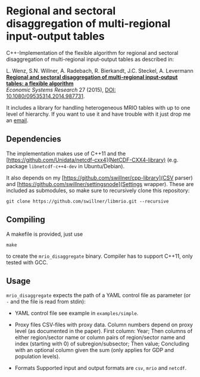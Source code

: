 # Regional and sectoral disaggregation of multi-regional input-output tables

C++-Implementation of the flexible algorithm for regional and sectoral disaggregation of multi-regional input-output tables as described in:

L. Wenz, S.N. Willner, A. Radebach, R. Bierkandt, J.C. Steckel, A. Levermann  
**[Regional and sectoral disaggregation of multi-regional input-output tables: a flexible algorithm](http://www.pik-potsdam.de/~anders/publications/wenz_willner15.pdf)**  
*Economic Systems Research* 27 (2015), [DOI: 10.1080/09535314.2014.987731](http://dx.doi.org/10.1080/09535314.2014.987731).

It includes a library for handling heterogeneous MRIO tables with up to one level of hierarchy. If you want to use it and have trouble with it just drop me an [email](mailto:sven.willner@pik-potsdam.de).

## Dependencies

The implementation makes use of C++11 and the [https://github.com/Unidata/netcdf-cxx4](NetCDF-CXX4-library) (e.g. package `libnetcdf-c++4-dev` in Ubuntu/Debian).

It also depends on my [https://github.com/swillner/cpp-library](CSV parser) and [https://github.com/swillner/settingsnode](Settings wrapper). These are included as submodules, so make sure to recursively clone this repository:
```
git clone https://github.com/swillner/libmrio.git --recursive
```

## Compiling

A makefile is provided, just use
```
make
```
to create the `mrio_disaggregate` binary. Compiler has to support C++11, only tested with GCC.

## Usage

`mrio_disaggregate` expects the path of a YAML control file as parameter (or `-` and the file is read from stdin):

- YAML control file
see example in `examples/simple`.

- Proxy files
CSV-files with proxy data. Column numbers depend on proxy level (as documented in the paper). First column: Year; Then columns of either region/sector name or column pairs of region/sector name and index (starting with 0) of subregion/subsector; Then value; Concluding with an optional column given the sum (only applies for GDP and population levels).

- Formats
Supported input and output formats are `csv`, `mrio` and `netcdf`.
